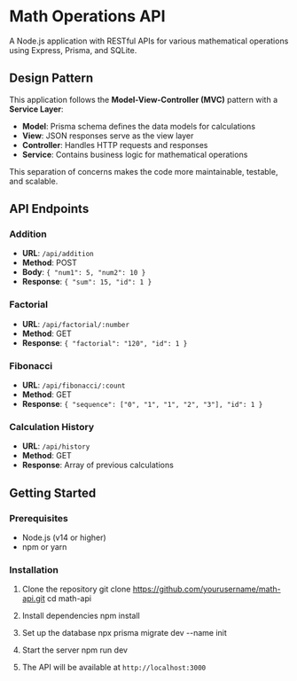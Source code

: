 # Math Operations API

A Node.js application with RESTful APIs for various mathematical operations using Express, Prisma, and SQLite.

## Design Pattern

This application follows the **Model-View-Controller (MVC)** pattern with a **Service Layer**:

- **Model**: Prisma schema defines the data models for calculations
- **View**: JSON responses serve as the view layer
- **Controller**: Handles HTTP requests and responses
- **Service**: Contains business logic for mathematical operations

This separation of concerns makes the code more maintainable, testable, and scalable.


## API Endpoints

### Addition
- **URL**: `/api/addition`
- **Method**: POST
- **Body**: `{ "num1": 5, "num2": 10 }`
- **Response**: `{ "sum": 15, "id": 1 }`

### Factorial
- **URL**: `/api/factorial/:number`
- **Method**: GET
- **Response**: `{ "factorial": "120", "id": 1 }`

### Fibonacci
- **URL**: `/api/fibonacci/:count`
- **Method**: GET
- **Response**: `{ "sequence": ["0", "1", "1", "2", "3"], "id": 1 }`

### Calculation History
- **URL**: `/api/history`
- **Method**: GET
- **Response**: Array of previous calculations

## Getting Started

### Prerequisites

- Node.js (v14 or higher)
- npm or yarn

### Installation

1. Clone the repository
git clone https://github.com/yourusername/math-api.git
cd math-api


2. Install dependencies
npm install


3. Set up the database
npx prisma migrate dev --name init


4. Start the server
npm run dev


5. The API will be available at `http://localhost:3000`
